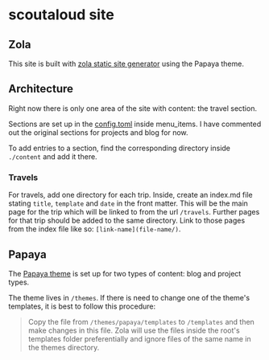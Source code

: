 # scoutaloud site

## Zola

This site is built with [zola static site generator](https://www.getzola.org/documentation/getting-started/overview/) using the Papaya theme.

## Architecture

Right now there is only one area of the site with content: the travel section.

Sections are set up in the [config.toml](./config.toml) inside menu_items. I have commented out the original sections for projects and blog for now.

To add entries to a section, find the corresponding directory inside `./content` and add it there.

### Travels

For travels, add one directory for each trip. Inside, create an index.md file stating `title`, `template` and `date` in the front matter. This will be the main page for the trip which will be linked to from the url `/travels`. Further pages for that trip should be added to the same directory. Link to those pages from the index file like so: `[link-name](file-name/)`.

## Papaya

The [Papaya theme](https://www.getzola.org/themes/papaya/) is set up for two types of content: blog and project types.

The theme lives in `/themes`. If there is need to change one of the theme's templates, it is best to follow this procedure:

>Copy the file from `/themes/papaya/templates` to `/templates` and then make changes in this file. Zola will use the files inside the root's templates folder preferentially and ignore files of the same name in the themes directory.